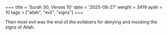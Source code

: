 +++
title = 'Surah 30, Verses 10'
date = '2025-08-27'
weight = 3419
ayah = 10
tags = ["allah", "evil", "signs"]
+++

Then most evil was the end of the evildoers for denying and mocking the signs of Allah.